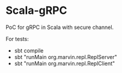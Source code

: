 # Scala-gRPC

PoC for gRPC in Scala with secure channel.

For tests:
- sbt compile
- sbt "runMain org.marvin.repl.ReplServer"
- sbt "runMain org.marvin.repl.ReplClient"

